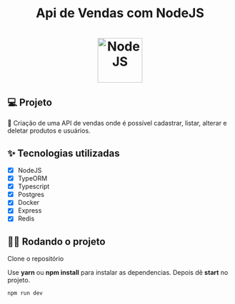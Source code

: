 <h1 align="center">
  Api de Vendas com NodeJS
</h1>
<h1 align="center">
 <img alt="Node JS" height="100" title="" src="https://i0.wp.com/pipelivre.com.br/wp-content/uploads/2020/10/nodejs.png?w=560&ssl=1" />
</h1>

## 💻 Projeto

🚧 Criação de uma API de vendas onde é possível cadastrar, listar, alterar e deletar produtos e usuários.


## ✨ Tecnologias utilizadas

- [x] NodeJS
- [x] TypeORM
- [x] Typescript
- [x] Postgres
- [x] Docker
- [x] Express
- [x] Redis

## 🏃‍♂️ Rodando o projeto

Clone o repositório

Use **yarn** ou **npm install** para instalar as dependencias.
Depois dê **start** no projeto.

```cl
npm run dev
```

